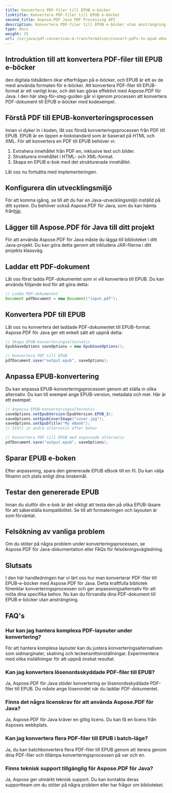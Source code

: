 ```yaml
---
title: Konvertera PDF-filer till EPUB e-böcker
linktitle: Konvertera PDF-filer till EPUB e-böcker
second_title: Aspose.PDF Java PDF Processing API
description: Konvertera PDF-filer till EPUB e-böcker utan ansträngning med Aspose.PDF för Java. Lär dig steg-för-steg konvertering från PDF till EPUB och vanliga frågor.
type: docs
weight: 15
url: /sv/java/pdf-conversion-&-transformation/convert-pdfs-to-epub-ebooks/
---
```


## Introduktion till att konvertera PDF-filer till EPUB e-böcker

den digitala tidsåldern ökar efterfrågan på e-böcker, och EPUB är ett av de mest använda formaten för e-böcker. Att konvertera PDF-filer till EPUB-format är ett vanligt krav, och det kan göras effektivt med Aspose.PDF för Java. I den här steg-för-steg-guiden går vi igenom processen att konvertera PDF-dokument till EPUB e-böcker med kodexempel.

## Förstå PDF till EPUB-konverteringsprocessen

Innan vi dyker in i koden, låt oss förstå konverteringsprocessen från PDF till EPUB. EPUB är en öppen e-bokstandard som är baserad på HTML och XML. För att konvertera en PDF till EPUB behöver vi:

1. Extrahera innehållet från PDF:en, inklusive text och bilder.
2. Strukturera innehållet i HTML- och XML-format.
3. Skapa en EPUB e-bok med det strukturerade innehållet.

Låt oss nu fortsätta med implementeringen.

## Konfigurera din utvecklingsmiljö

 För att komma igång, se till att du har en Java-utvecklingsmiljö inställd på ditt system. Du behöver också Aspose.PDF för Java, som du kan hämta från[här](https://releases.aspose.com/pdf/java/).

## Lägger till Aspose.PDF för Java till ditt projekt

För att använda Aspose.PDF för Java måste du lägga till biblioteket i ditt Java-projekt. Du kan göra detta genom att inkludera JAR-filerna i ditt projekts klassväg.

## Laddar ett PDF-dokument

Låt oss först ladda PDF-dokumentet som vi vill konvertera till EPUB. Du kan använda följande kod för att göra detta:

```java
// Ladda PDF-dokumentet
Document pdfDocument = new Document("input.pdf");
```

## Konvertera PDF till EPUB

Låt oss nu konvertera det laddade PDF-dokumentet till EPUB-format. Aspose.PDF för Java ger ett enkelt sätt att uppnå detta:

```java
// Skapa EPUB-konverteringsalternativ
EpubSaveOptions saveOptions = new EpubSaveOptions();

// Konvertera PDF till EPUB
pdfDocument.save("output.epub", saveOptions);
```

## Anpassa EPUB-konvertering

Du kan anpassa EPUB-konverteringsprocessen genom att ställa in olika alternativ. Du kan till exempel ange EPUB-version, metadata och mer. Här är ett exempel:

```java
// Anpassa EPUB-konverteringsalternativ
saveOptions.setEpubVersion(EpubVersion.EPUB_3);
saveOptions.setEpubCoverImage("cover.jpg");
saveOptions.setEpubTitle("My eBook");
// Ställ in andra alternativ efter behov

// Konvertera PDF till EPUB med anpassade alternativ
pdfDocument.save("output.epub", saveOptions);
```

## Sparar EPUB e-boken

Efter anpassning, spara den genererade EPUB eBook till en fil. Du kan välja filnamn och plats enligt dina önskemål.

## Testar den genererade EPUB

Innan du slutför din e-bok är det viktigt att testa den på olika EPUB-läsare för att säkerställa kompatibilitet. Se till att formateringen och layouten är som förväntat.

## Felsökning av vanliga problem

Om du stöter på några problem under konverteringsprocessen, se Aspose.PDF för Java-dokumentation eller FAQs för felsökningsvägledning.

## Slutsats

I den här handledningen har vi lärt oss hur man konverterar PDF-filer till EPUB-e-böcker med Aspose.PDF för Java. Detta kraftfulla bibliotek förenklar konverteringsprocessen och ger anpassningsalternativ för att möta dina specifika behov. Nu kan du förvandla dina PDF-dokument till EPUB e-böcker utan ansträngning.

## FAQ's

### Hur kan jag hantera komplexa PDF-layouter under konvertering?

För att hantera komplexa layouter kan du justera konverteringsalternativen som sidmarginaler, skalning och teckensnittsinställningar. Experimentera med olika inställningar för att uppnå önskat resultat.

### Kan jag konvertera lösenordsskyddade PDF-filer till EPUB?

Ja, Aspose.PDF för Java stöder konvertering av lösenordsskyddade PDF-filer till EPUB. Du måste ange lösenordet när du laddar PDF-dokumentet.

### Finns det några licenskrav för att använda Aspose.PDF för Java?

Ja, Aspose.PDF för Java kräver en giltig licens. Du kan få en licens från Asposes webbplats.

### Kan jag konvertera flera PDF-filer till EPUB i batch-läge?

Ja, du kan batchkonvertera flera PDF-filer till EPUB genom att iterera genom dina PDF-filer och tillämpa konverteringsprocessen på var och en.

### Finns teknisk support tillgänglig för Aspose.PDF för Java?

Ja, Aspose ger utmärkt teknisk support. Du kan kontakta deras supportteam om du stöter på några problem eller har frågor om biblioteket.